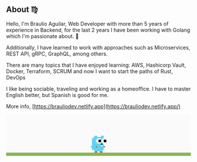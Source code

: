 ## About :virgo:

Hello, I'm Braulio Aguilar, Web Developer with more than 5 years of experience in Backend, for the last 2 years I have been working with Golang which I'm passionate about. :metal:

Additionally, I have learned to work with approaches such as Microservices, REST API, gRPC, GraphQL, among others.

There are many topics that I have enjoyed learning: AWS, Hashicorp Vault, Docker, Terraform, SCRUM and now I want to start the paths of Rust, DevOps

I like being sociable, traveling and working as a homeoffice. I have to master English better, but Spanish is good for me.

More info, [https://brauliodev.netlify.app](https://brauliodev.netlify.app/)

<img src="./demo.gif">
